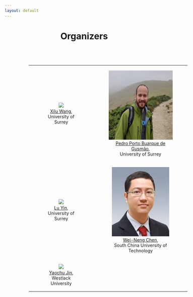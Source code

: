 ```yaml
---
layout: default
---
```


# <span style="display:block;text-align:center">Organizers</span>

<table cellspacing="0" cellpadding="0" style="border-collapse: collapse; margin: 2cm;">
    <tr>
        <td style="text-align: center; border: none;"><figure><img src="assets/xilu.png" height="220"><figcaption>
        <a href="https://scholar.google.com/citations?user=Xmlr1xQAAAAJ&hl=en&inst=15262737669262836719&oi=ao">Xilu Wang</a>, <br> University of Surrey</figcaption></figure></td>
        <td style="text-align: center; border: none;"><figure><img src="assets/pedro.png" height="220"><figcaption>
        <a href="https://scholar.google.com/citations?user=Xmlr1xQAAAAJ&hl=en&inst=15262737669262836719&oi=ao">Pedro Porto Buarque de Gusmão</a>, <br> University of Surrey</figcaption></figure></td>
    </tr> 
    <tr>
        <td style="text-align: center; border: none;"><figure><img src="assets/lu.jpeg" height="220"><figcaption>
        <a href="https://scholar.google.com/citations?user=G4Xe1NkAAAAJ&hl=en&oi=ao">Lu Yin</a>, <br> University of Surrey</figcaption></figure></td>
        <td style="text-align: center; border: none;">
        <figure><img src="assets/weineng.png" height="220"><figcaption>
        <a href="https://scholar.google.com/citations?user=73IbXtsAAAAJ&hl=en">Wei-Neng Chen</a>, <br> South China University of Technology</figcaption></figure></td>
     </tr> 
    <tr>
        <td style="text-align: center; border: none;"><figure><img src="assets/yaochu.png" height="220"><figcaption>
        <a href="https://scholar.google.com/citations?user=9vQ7gbgAAAAJ&hl">Yaochu Jin</a>, <br>Westlack University</figcaption></figure></td>
     </tr> 
</table>
